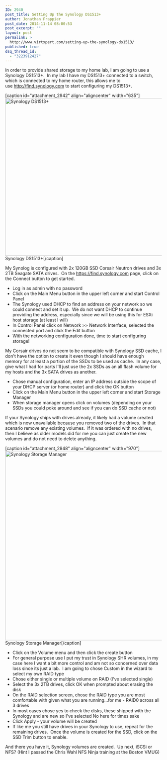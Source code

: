 ```yaml
---
ID: 2940
post_title: Setting Up the Synology DS1513+
author: Jonathan Frappier
post_date: 2014-11-14 08:00:53
post_excerpt: ""
layout: post
permalink: >
  http://www.virtxpert.com/setting-up-the-synology-ds1513/
published: true
dsq_thread_id:
  - "3223912427"
---
```

In order to provide shared storage to my home lab, I am going to use a Synology DS1513+.  In my lab I have my DS1513+ connected to a switch, which is connected to my home router, this allows me to use http://find.synology.com to start configuring my DS1513+.

[caption id="attachment_2942" align="aligncenter" width="635"]<a href="http://www.virtxpert.com/wp-content/uploads/2014/11/get-started.png"><img class="size-full wp-image-2942" src="http://www.virtxpert.com/wp-content/uploads/2014/11/get-started.png" alt="Synology DS1513+" width="635" height="507" /></a> Synology DS1513+[/caption]

My Synolog is configured with 2x 120GB SSD Corsair Neutron drives and 3x 2TB Seagate SATA drives.  On the https://find.synology.com page, click on the Connect button to get started.
<ul>
	<li>Log in as admin with no password</li>
	<li>Click on the Main Menu button in the upper left corner and start Control Panel</li>
	<li>The Synology used DHCP to find an address on your network so we could connect and set it up.  We do not want DHCP to continue providing the address, especially since we will be using this for ESXi host storage (at least I will)</li>
	<li>In Control Panel click on Network &gt;&gt; Network Interface, selected the connected port and click the Edit button</li>
	<li>With the networking configuration done, time to start configuring storage!</li>
</ul>
My Corsair drives do not seem to be compatible with Synology SSD cache, I don't have the option to create it even though I should have enough memory for at least a portion of the SSDs to be used as cache.  In any case, give what I had for parts I'll just use the 2x SSDs as an all flash volume for my hosts and the 3x SATA drives as another.
<ul>
	<li>Chose manual configuration, enter an IP address outside the scope of your DHCP server (or home router) and click the OK button</li>
	<li>Click on the Main Menu button in the upper left corner and start Storage Manager</li>
	<li>When storage manager opens click on volumes (depending on your SSDs you could poke around and see if you can do SSD cache or not)</li>
</ul>
If your Synology ships with drives already, it likely had a volume created which is now unavailable because you removed two of the drives.  In that scenario remove any existing volumes.  If it was ordered with no drives, then I believe as older models did for me you can just create the new volumes and do not need to delete anything.

[caption id="attachment_2948" align="aligncenter" width="970"]<a href="http://www.virtxpert.com/wp-content/uploads/2014/11/synology-storage-manager.png"><img class="size-full wp-image-2948" src="http://www.virtxpert.com/wp-content/uploads/2014/11/synology-storage-manager.png" alt="Synology Storage Manager" width="970" height="609" /></a> Synology Storage Manager[/caption]
<ul>
	<li>Click on the Volume menu and then click the create button</li>
	<li>For general purpose use I put my trust in Synology SHR volumes, in my case here I want a bit more control and am not so concerned over data loss since its just a lab.  I am going to chose Custom in the wizard to select my own RAID type</li>
	<li>Chose either single or multiple volume on RAID (I've selected single)</li>
	<li>Select the 3x 2TB drives, click OK when prompted about erasing the disk</li>
	<li>On the RAID selection screen, chose the RAID type you are most comfortable with given what you are running...for me - RAID0 across all 3 drives</li>
	<li>In most cases chose yes to check the disks, these shipped with the Synology and are new so I've selected No here for times sake</li>
	<li>Click Apply - your volume will be created</li>
	<li>If like me you still have drives in your Synology to use, repeat for the remaining drives.  Once the volume is created for the SSD, click on the SSD Trim button to enable.</li>
</ul>
And there you have it, Synology volumes are created.  Up next, iSCSi or NFS? (Hint I passed the Chris Wahl NFS Ninja training at the Boston VMUG)